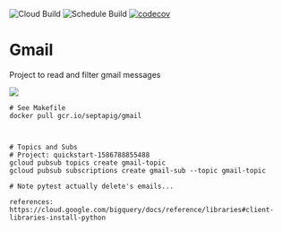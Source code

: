 ![Cloud Build](https://github.com/mchirico/gmail/workflows/Cloud%20Build/badge.svg?branch=master)
![Schedule Build](https://github.com/mchirico/gmail/workflows/Schedule%20Build/badge.svg)
[![codecov](https://codecov.io/gh/mchirico/gmail/branch/master/graph/badge.svg)](https://codecov.io/gh/mchirico/gmail)
# Gmail

Project to read and filter gmail messages

<img src='https://storage.googleapis.com/montco-stats/gmail/ActivityDiagramGmail.svg' />

```
# See Makefile
docker pull gcr.io/septapig/gmail



# Topics and Subs
# Project: quickstart-1586788855488
gcloud pubsub topics create gmail-topic
gcloud pubsub subscriptions create gmail-sub --topic gmail-topic

# Note pytest actually delete's emails...

references:
https://cloud.google.com/bigquery/docs/reference/libraries#client-libraries-install-python

```


